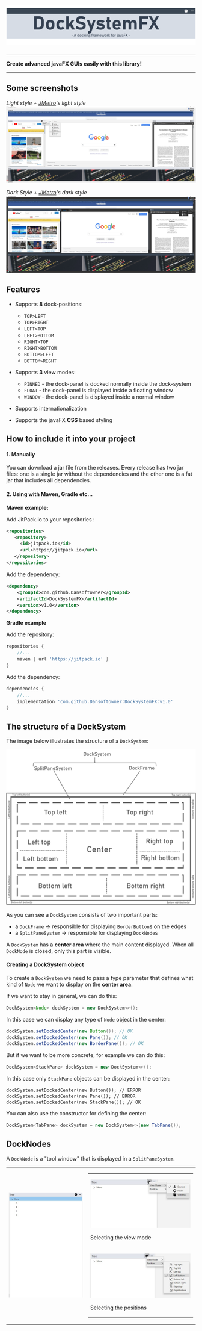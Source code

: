 # ![DockSystemFX](documentation/images/logo.png)

<hr>
<b align="center">Create advanced javaFX GUIs easily with this library!</b>
<hr>

## Some screenshots

<i>Light style + <a href="https://github.com/JFXtras/jfxtras-styles/tree/master/src/jmetro">JMetro</a>'s light style</i>
![DockSystemFX w dark style](documentation/images/light-example.jpg)

<i>Dark Style + <a href="https://github.com/JFXtras/jfxtras-styles/tree/master/src/jmetro">JMetro</a>'s dark style</i>
![DockSystemFX w dark style](documentation/images/dark-example.jpg)

## Features
* Supports <b>8</b> dock-positions:
    * `TOP>LEFT`
    * `TOP>RIGHT`
    * `LEFT>TOP`
    * `LEFT>BOTTOM`
    * `RIGHT>TOP`
    * `RIGHT>BOTTOM`
    * `BOTTOM>LEFT`
    * `BOTTOM>RIGHT`

* Supports <b>3</b> view modes:
    * `PINNED` - the dock-panel is docked normally inside the dock-system
    * `FLOAT` - the dock-panel is displayed inside a floating window
    * `WINDOW` - the dock-panel is displayed inside a normal window

* Supports internationalization
* Supports the javaFX <b>CSS</b> based styling

## How to include it into your project

#### 1. Manually
You can download a jar file from the releases. Every release has two jar files: one is a single jar without
the dependencies and the other one is a fat jar that includes all dependencies. 

#### 2. Using with Maven, Gradle etc...

<b>Maven example:</b><br>

Add JitPack.io to your repositories :
```xml
<repositories>
   <repository>
     <id>jitpack.io</id>
     <url>https://jitpack.io</url>
   </repository>
</repositories>
```
Add the dependency:
```xml
<dependency>
    <groupId>com.github.Dansoftowner</groupId>
    <artifactId>DockSystemFX</artifactId>
    <version>v1.0</version>
</dependency>
```

<b>Gradle example</b>

Add the repository:
```groovy
repositories {
    //...
    maven { url 'https://jitpack.io' }
}
```

Add the dependency:
```groovy
dependencies {
    //...
    implementation 'com.github.Dansoftowner:DockSystemFX:v1.0'
}
```

## The structure of a DockSystem

The image below illustrates the structure of a `DockSystem`:

![The structure of a DockSystem](documentation/images/structure.png)

As you can see a `DockSystem` consists of two important parts: 

* a `DockFrame` -> responsible for displaying `BorderButton`s on the edges 
* a `SplitPaneSystem` -> responsible for displaying `DockNode`s

A `DockSystem` has a <b>center area</b> where the main content displayed. When all `DockNode` is closed, only 
this part is visible.

#### Creating a DockSystem object

To create a `DockSystem` we need to pass a type parameter that defines what kind of `Node` we want
to display on the <b>center area</b>.

If we want to stay in general, we can do this:
```java
DockSystem<Node> dockSystem = new DockSystem<>();
```
In this case we can display any type of `Node` object in the center:
```java
dockSystem.setDockedCenter(new Button()); // OK
dockSystem.setDockedCenter(new Pane()); // OK
dockSystem.setDockedCenter(new BorderPane()); // OK 
```

But if we want to be more concrete, for example we can do this:
```java
DockSystem<StackPane> dockSystem = new DockSystem<>();
```
In this case only `StackPane` objects can be displayed in the center:
```
dockSystem.setDockedCenter(new Button()); // ERROR
dockSystem.setDockedCenter(new Pane()); // ERROR
dockSystem.setDockedCenter(new StackPane()); // OK
```

You can also use the constructor for defining the center:
```java
DockSystem<TabPane> dockSystem = new DockSystem<>(new TabPane());
```

## DockNodes

A `DockNode` is a "tool window" that is displayed in a `SplitPaneSystem`.

<table>
<tr>
<td>

![DockNode example](documentation/images/docknode-example.jpg)

</td>
<td>

<table>
<tr>
<td>

![DockNode view modes](documentation/images/docknode-viewmodemenu-example.jpg)

Selecting the view mode

</td>
</tr>
<tr>
<td>

![DockNode positions](documentation/images/docknode-positionmenu-example.jpg)

Selecting the positions

</td>
</tr>
</table>

</td>
</tr>
</table>

 
